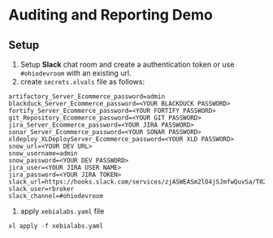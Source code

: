 # Auditing and Reporting Demo

## Setup

1. Setup **Slack** chat room and create a authentication token or use `#ohiodevroom` with an existing url.
1. create `secrets.xlvals` file as follows:

  ```
  artifactory_Server_Ecommerce_password=admin
  blackduck_Server_Ecommerce_password=<YOUR BLACKDUCK PASSWORD>
  fortify_Server_Ecommerce_password=<YOUR FORTIFY PASSWORD>
  git_Repository_Ecommerce_password=<YOUR GIT PASSWORD>
  jira_Server_Ecommerce_password=<YOUR JIRA PASSWORD>
  sonar_Server_Ecommerce_password=<YOUR SONAR PASSWORD>
  xldeploy_XLDeployServer_Ecommerce_password=<YOUR XLD PASSWORD>
  snow_url=<YOUR DEV URL>
  snow_username=admin
  snow_password=<YOUR DEV PASSWORD>
  jira_user=<YOUR JIRA USER NAME>
  jira_password=<YOUR JIRA TOKEN>
  slack_url=https://hooks.slack.com/services/zjASWEASm2lO4jSJmfwQuvSa/T02GN6UQX/BLC332WKF
  slack_user=rbroker
  slack_channel=#ohiodevroom
  ```
1. apply `xebialabs.yaml` file

  ```
  xl apply -f xebialabs.yaml
  ```
